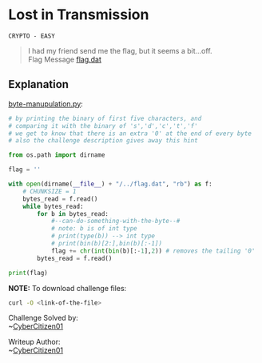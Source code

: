 # Lost in Transmission
`CRYPTO - EASY`
> I had my friend send me the flag, but it seems a bit...off.<br>
> Flag Message [flag.dat](https://github.com/Fl4gSm4sher/CTF-WriteUps/raw/main/San%20Diego%20CTF%202021/CRYPTO/Lost%20in%20Transmission/flag.dat)


## Explanation
[byte-manupulation.py](https://github.com/Fl4gSm4sher/CTF-WriteUps/raw/main/San%20Diego%20CTF%202021/CRYPTO/Lost%20in%20Transmission/byte-manupulation.py):
```py
# by printing the binary of first five characters, and
# comparing it with the binary of 's','d','c','t','f'
# we get to know that there is an extra '0' at the end of every byte
# also the challenge description gives away this hint

from os.path import dirname

flag = ''

with open(dirname(__file__) + "/../flag.dat", "rb") as f:
    # CHUNKSIZE = 1
    bytes_read = f.read()
    while bytes_read:
        for b in bytes_read:
            #--can-do-something-with-the-byte--#
            # note: b is of int type
            # print(type(b)) --> int type
            # print(bin(b)[2:],bin(b)[:-1]) 
            flag += chr(int(bin(b)[:-1],2)) # removes the tailing '0'
        bytes_read = f.read()

print(flag)
```
**NOTE:** To download challenge files: 
```bash
curl -O <link-of-the-file>
```
Challenge Solved by:<br>
~[CyberCitizen01](https://ctftime.org/user/107482)

Writeup Author:<br>
~[CyberCitizen01](https://ctftime.org/user/107482)
